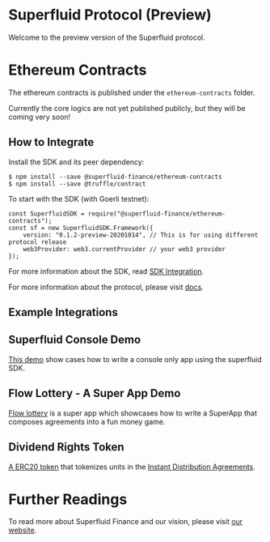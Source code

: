 Superfluid Protocol (Preview)
=============================

Welcome to the preview version of the Superfluid protocol.

Ethereum Contracts
==================

The ethereum contracts is published under the `ethereum-contracts` folder.

Currently the core logics are not yet published publicly, but they will be coming very soon!

How to Integrate
----------------

Install the SDK and its peer dependency:

```
$ npm install --save @superfluid-finance/ethereum-contracts
$ npm install --save @truffle/contract
```

To start with the SDK (with Goerli testnet):

```
const SuperfluidSDK = require("@superfluid-finance/ethereum-contracts");
const sf = new SuperfluidSDK.Framework({
    version: "0.1.2-preview-20201014", // This is for using different protocol release
    web3Provider: web3.currentProvider // your web3 provider
});
```

For more information about the SDK, read [SDK Integration](ethereum-contracts/README.md#integration).

For more information about the protocol, please visit [docs](https://docs.superfluid.finance/).

Example Integrations
--------------------

## Superfluid Console Demo

[This demo](sample-integrations/superfluid-console-demo) show cases how to write a console only app using
the superfluid SDK.

## Flow Lottery - A Super App Demo

[Flow lottery](sample-integrations/flowlottery) is a super app which showcases how to write a SuperApp
that composes agreements into a fun money game.

## Dividend Rights Token

[A ERC20 token](sample-integrations/dividends-rights-token-demo) that tokenizes units in the [Instant Distribution Agreements](https://docs.superfluid.finance/tutorials/instant-distribution/).

Further Readings
================

To read more about Superfluid Finance and our vision, please visit [our website](https://www.superfluid.finance/).
